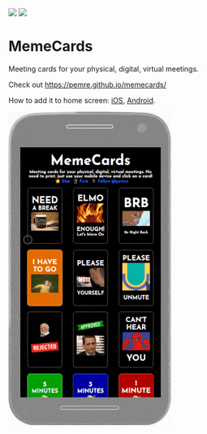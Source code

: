 ![](https://img.shields.io/badge/awesome%3F-yes-green.svg)
![](https://img.shields.io/github/license/pemre/memecards)

# MemeCards

Meeting cards for your physical, digital, virtual meetings.

Check out https://pemre.github.io/memecards/

How to add it to home screen:
<a href="https://www.wikihow.tech/Add-a-Link-Button-to-the-Home-Screen-of-an-iPhone">iOS</a>,
<a href="https://www.wikihow.com/Set-a-Bookmark-Shortcut-in-Your-Home-Screen-on-Android">Android</a>.

<img src="./memecards.gif" width="320" alt="Demo of MemeCards" />

